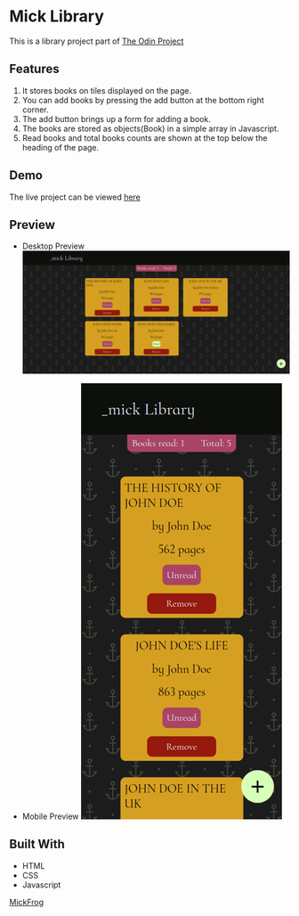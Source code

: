 # Mick Library

This is a library project part of [The Odin Project](https://www.theodinproject.com)

## Features

1. It stores books on tiles displayed on the page.
2. You can add books by pressing the add button at the bottom right corner.
3. The add button brings up a form for adding a book.
4. The books are stored as objects(Book) in a simple array in Javascript.
5. Read books and total books counts are shown at the top below the heading of the page.

## Demo

The live project can be viewed [here](https://mickfrog.github.io/library)

## Preview

- Desktop Preview
  ![Desktop Prev](./images/libDeskPrev.png)

- Mobile Preview
  ![Mobile Prev](./images/libMobilePrev.png)

## Built With

- HTML
- CSS
- Javascript

[MickFrog](https://www.github.com/MickFrog)
